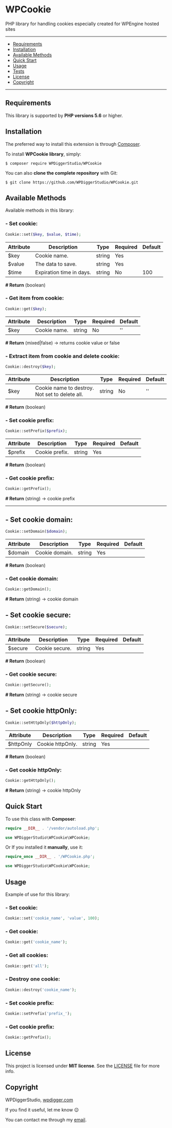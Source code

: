 # WPCookie
PHP library for handling cookies especially created for WPEngine hosted sites

---

- [Requirements](#requirements)
- [Installation](#installation)
- [Available Methods](#available-methods)
- [Quick Start](#quick-start)
- [Usage](#usage)
- [Tests](#tests)
- [License](#license)
- [Copyright](#copyright)

---

## Requirements

This library is supported by **PHP versions 5.6** or higher.

## Installation

The preferred way to install this extension is through [Composer](http://getcomposer.org/download/).

To install **WPCookie library**, simply:

    $ composer require WPDiggerStudio/WPCookie


You can also **clone the complete repository** with Git:

	$ git clone https://github.com/WPDiggerStudio/WPCookie.git

## Available Methods

Available methods in this library:

### - Set cookie:

```php
Cookie::set($key, $value, $time);
```

| Attribute | Description | Type | Required | Default
| --- | --- | --- | --- | --- |
| $key | Cookie name. | string | Yes | |
| $value | The data to save. | string | Yes | |
| $time | Expiration time in days. | string | No | 100 |

**# Return** (boolean)

### - Get item from cookie:

```php
Cookie::get($key);
```

| Attribute | Description | Type | Required | Default
| --- | --- | --- | --- | --- |
| $key | Cookie name. | string | No | '' |

**# Return** (mixed|false) → returns cookie value or false

### - Extract item from cookie and delete cookie:

```php
Cookie::destroy($key);
```

| Attribute | Description | Type | Required | Default
| --- | --- | --- | --- | --- |
| $key | Cookie name to destroy. Not set to delete all. | string | No | '' |

**# Return** (boolean)

### - Set cookie prefix:

```php
Cookie::setPrefix($prefix);
```

| Attribute | Description | Type | Required | Default
| --- | --- | --- | --- | --- |
| $prefix | Cookie prefix. | string | Yes | |

**# Return** (boolean)

### - Get cookie prefix:

```php
Cookie::getPrefix();
```

**# Return** (string) → cookie prefix

----------------
## - Set cookie domain:

```php
Cookie::setDomain($domain);
```

| Attribute | Description | Type | Required | Default
| --- | --- | --- | --- | --- |
| $domain | Cookie domain. | string | Yes | |

**# Return** (boolean)

### - Get cookie domain:

```php
Cookie::getDomain();
```

**# Return** (string) → cookie domain

## - Set cookie secure:

```php
Cookie::setSecure($secure);
```

| Attribute | Description | Type | Required | Default
| --- | --- | --- | --- | --- |
| $secure | Cookie secure. | string | Yes | |

**# Return** (boolean)

### - Get cookie secure:

```php
Cookie::getSecure();
```

**# Return** (string) → cookie secure

## - Set cookie httpOnly:

```php
Cookie::setHttpOnly($httpOnly);
```

| Attribute | Description | Type | Required | Default
| --- | --- | --- | --- | --- |
| $httpOnly | Cookie httpOnly. | string | Yes | |

**# Return** (boolean)

### - Get cookie httpOnly:

```php
Cookie::getHttpOnly();
```

**# Return** (string) → cookie httpOnly

## Quick Start

To use this class with **Composer**:

```php
require __DIR__ . '/vendor/autoload.php';

use WPDiggerStudio\WPCookie\WPCookie;
```

Or If you installed it **manually**, use it:

```php
require_once __DIR__ . '/WPCookie.php';

use WPDiggerStudio\WPCookie\WPCookie;
```

## Usage

Example of use for this library:

### - Set cookie:

```php
Cookie::set('cookie_name', 'value', 100);
```

### - Get cookie:

```php
Cookie::get('cookie_name');
```

### - Get all cookies:

```php
Cookie::get('all');
```

### - Destroy one cookie:

```php
Cookie::destroy('cookie_name');
```

### - Set cookie prefix:

```php
Cookie::setPrefix('prefix_');
```

### - Get cookie prefix:

```php
Cookie::getPrefix();
```

## License

This project is licensed under **MIT license**. See the [LICENSE](LICENSE) file for more info.

## Copyright

WPDiggerStudio, [wpdigger.com](https://wpdigger.com/)

If you find it useful, let me know :wink:

You can contact me through my [email](mailto:admin@wpdigger.com).

